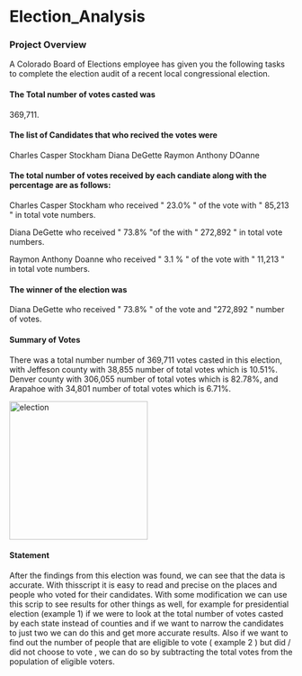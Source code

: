 # Election_Analysis

### Project Overview 
A Colorado Board of Elections employee has given you the following tasks to complete the election audit of a recent local congressional election. 

#### The Total number of votes casted was
 369,711.


#### The list of Candidates that who recived the votes were 
  Charles Casper Stockham 
  Diana DeGette 
  Raymon Anthony DOanne 

#### The total number of votes received by each candiate along with the percentage are as follows: 

Charles Casper Stockham who received " 23.0% " of the vote with " 85,213 " in total vote numbers. 

Diana DeGette who received " 73.8% "of the with " 272,892 " in total vote numbers.

Raymon Anthony Doanne who received " 3.1 % " of the vote with " 11,213 " in total vote numbers.


#### The winner of the election was
Diana DeGette who received " 73.8% " of the vote and "272,892 " number of votes. 

#### Summary of Votes 
There was a total number number of 369,711 votes casted in this election, with 
Jeffeson county with 38,855 number of total votes which is 10.51%. 
Denver county with 306,055 number of total votes which is 82.78%, and 
Arapahoe with 34,801 number of total votes which is 6.71%.

<img width="246" alt="election" src="https://user-images.githubusercontent.com/79885849/111816176-e86dd380-88b2-11eb-8f3b-40406ec78a2c.PNG">

#### Statement 
After the findings from this election was found, we can see that the data is accurate. With thisscript it is easy to read and precise on the places and people who voted for their candidates. With some modification we can use this scrip to see results for other things as well, for example for presidential election (example 1)  if we were to look at the total number of votes casted by each state instead of counties and if we want to narrow the candidates to just two we can do this and get more accurate results. Also if we want to find out the number of people that are eligible to vote ( example 2 ) but did / did not choose to vote , we can do so by subtracting the total votes from the population of eligible voters.  
